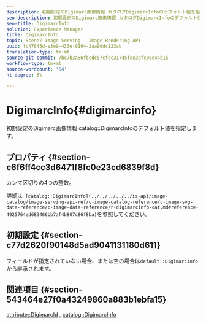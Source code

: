 ```yaml
---
description: 初期設定のDigimarc画像情報 カタログDigimarcInfoのデフォルト値を指定します。
seo-description: 初期設定のDigimarc画像情報 カタログDigimarcInfoのデフォルト値を指定します。
seo-title: DigimarcInfo
solution: Experience Manager
title: DigimarcInfo
topic: Scene7 Image Serving - Image Rendering API
uuid: fc47645d-e3e9-433e-9194-2aa9ddc123ab
translation-type: tm+mt
source-git-commit: 7bc7b3a86fbcdc57cfdc31745fae3afc06e44b15
workflow-type: tm+mt
source-wordcount: '64'
ht-degree: 6%

---
```



# DigimarcInfo{#digimarcinfo}

初期設定のDigimarc画像情報 catalog::DigimarcInfoのデフォルト値を指定します。

## プロパティ {#section-c6f6ff4cc3d6471f8fc0e23cd6839f8d}

カンマ区切りの4つの整数。

詳細は` [catalog::DigimarcInfo](../../../../../is-api/image-catalog/image-serving-api-ref/c-image-catalog-reference/c-image-svg-data-reference/c-image-data-reference/r-digimarcinfo-cat.md#reference-4925764ed683466bb7af4b807c86f8ba)`を参照してください。

## 初期設定 {#section-c77d2620f90148d5ad9041131180d611}

フィールドが指定されていない場合、または空の場合は`default::DigimarcInfo`から継承されます。

## 関連項目 {#section-543464e27f0a43249860a883b1ebfa15}

[attribute::DigimarcId](../../../../../is-api/image-catalog/image-serving-api-ref/c-image-catalog-reference/c-attributes-reference/r-digimarcid.md#reference-33e3eca7f1874510904e5c8645cecd68) ,  [catalog::DigimarcInfo](../../../../../is-api/image-catalog/image-serving-api-ref/c-image-catalog-reference/c-image-svg-data-reference/c-image-data-reference/r-digimarcinfo-cat.md#reference-4925764ed683466bb7af4b807c86f8ba)
